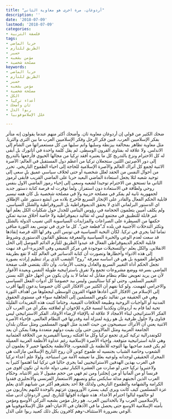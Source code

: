 ```yaml
---
title: "أردوغان، مرة اخرى هو معاوية الثاني"
description: ''
date: '2018-07-09'
lastmod: '2018-07-09'
categories:
- فلسفة التربية
tags:
- حربا الماضي
- الطريق للتأزم
- حمير
- مؤمن بشعبه
- مصلحة شخصية
keywords:
- حربا الماضي
- الطريق للتأزم
- حمير
- مؤمن بشعبه
- مصلحة شخصية
- الكل
- أعداء تركيا
- ثان وأضحك
- ربوا الذل
- علل الإسلاموفوبيا

---
```

ضحك الكثير من قولي إن أردوغان معاوية ثان. وأضحك أكثر منهم عندما يقولون إنه متأثر بفكر الإسلاميين العرب. فبين فكر الرجل وفكر الإسلاميين العرب ما بين الثرى والثريا. مثل معاوية تظاهر بمحالفة بيزنطة وسلبها واتم سلبها من كل مستعمراتها من الشام إلى الاندلس. ولا علاقة له بفتاوى القرون الوسطى. لم يقل كلمة واحدة في أتاتورك بل أبقى له كل الاحترام ونزع بالتدريج كل ما يعتبره أفقد تركيا من مجالها الحيوي فأرجعها بالتدريج إلى دور الآصرتين اللتين ستجعلان تركيا من أعظم دول المستقبل في العالم: الآصرة الاثنية لجمع كل أتراك العالم والآصرة الإسلامية للحاجة إلى احياء الطموح التاريخي. تحرر من أحوال النفس من الحقد لعلل شخصية أو حتى لخلاف سياسي عميق بل سعى إلى توحيد شعبه لئلا يجعل استعادة الماضي البعيد حربا على الماضي القريب فأبقى لرموز الثاني ما تستحق من الاحترام توحيدا لشعبه وسعى إلى إحياء رموز الماضي الاول بنفس روحي ولطافة في الاستعادة دون استفزاز. ولما توفرت له فرصة كتابة دستور جديد لجمهورية ثانية لم يفكر في مصلحة حزبية ولا في مصلحة شخصية بل كان همه تيسير قابلية الحكم الفعال والقادر على الإنجاز السريع فأخرج بلاده من أبشع دستور على الإطلاق اي الدستور البرلماني الذي لا يحقق الديموقراطية بل البيروقراطية والشلل السياسي. ولم يكلف أميين يتعلمون الحجامة في رؤوس اليتامى للجدل حول شكليات الكل يعلم أنها غير قابلة للتطبيق في مجتمع ليس له تقاليد ديموقراطية ولا خاصة أخلاق مدنية تمكن حكمها من السيطرة على الصراعات والمزايدات السياسوية التي تصيب الدولة بالشلل وتكثر التدخلات الأجنبية في بلده كـ”قطعة جبن”. كل ما جرى في تونس بعد الثورة منافي تماما لما يجري في تركيا. لكأن النخبة السياسية في تونس التي وفر لها الله فرصة إنقاذها قد سعت لعدم الوعي والخبرة السياسية والمعرفة بمنطق القانون الدستوري وشروط قابلية الحكم الديموقراطي الفعال قد عبدوا الطريق للتأزم الدائم الموصل إلى الحل الانقلابي. والكل يعلم -والتسجيلات موجودة في مركز التميمي وفي الجزيرة-أني قد نبهت إلى هذه الادواء وأخطارها وتصورت أن كتابة الدساتير في العالم كله لا تقع بطريقة الخواطر العفوية بل هي فن اساسه معرفة “روح” الشعب الذي يراد تنظيم إرادته بصورة تجعل الحكم أداة التغيير السريع والعادل وتجنب الأزمات. وأن ذلك يقتضي قلب صفحة الماضي بسرعة ووضع مشروعات تجمع ولا تفرق باستراتيجية طويلة النفس وبعيدة الأغوار لأن من يريد تعويض نظام بنظام مقابل له تماما لا بد وأن يكون من أجهل خلق الله بسنن التغيير السلمي. وحتى لو كنا ستالينيين وليس بيد خصومنا كل أدوات الفعل السياسي والاجرامي لفهمت. ولو كنا نفهم أن الكثير من الافكار التي كان خصومنا يدعون إليها أقرب إلى الإسلام من الافكار التي أعادها فقهاء القرون الوسطى ليجعلوها من أهداف الثورة وهي في الحقيقة من تقاليد نكوص المسلمين إلى الجاهلية سواء في مستوى الحقوق المدنية أو الواجبات الروحية وطبيعة الخلافات القيمية. وختاما كتبت هذه التغريدات القليلة تحية لما قام به أردوغان وتكذيبا لنسبة فكره للإخوان أو لعلاقته بفكر أي من العرب لأن الفكر الاستراتيجي لبناء الامجاد لا علاقة له بالإفتاء لإرضاء الاوغاد. الفكر الاستراتيجي ليس فتاوى ولا حلول ظرفية بل هو رؤية لمنزلة أمة وقدرتها في النظام العالمي. فإحياء الآصرة الاثنية يعني أن الأتراك سيصبحون من حيث العديد مثل الهنود المسلمين ومثل سكان بلدان الجامعة العربية ومثل المالاويين حتى وإن بقيت دولهم متعددة وهذا يمكن أن يعد لكونفدرالية تركية كبرى تجمع تركيا وكل ما افتكته روسيا القيصرية من الخلافة العثمانية وهي غاية استراتيجية متوقعة. وإحياء الآصرة الإسلامية رغم عداوة الأنظمة العربية العميلة لم يكن قصد صاحبها بها التوجه للأنظمة بل للشعوب. فالأنظمة يحكمها حمير لا يعلمون أن الشعوب وخاصة الشباب بجنسيه له طموح كوني لأن روح التاريخ الإسلامي مازالت هي المحرك الحقيقي لوجدانه ولوعيه بعلل ما تعيشه الأمة من استباحة. ولولا علم أعداء تركيا في الغرب بهذين الهدفين الاستراتيجيين لما يجري حاليا في تركيا لما اهتموا كثيرا به ولاعتبروا تركيا حتى لو صارت من العشرة الكبار تبقى دولة عادية لن تكون أقوى من فرنسا أو من ألمانيا أو من إنجلترا ومن ثم فهي من حجم مقبول لا يثير الانتباه. وحكام العرب الذين أنجبتهم مذلة سايكس بيكو ونصبهم الاستعمار الفرنسي والانجليزي فقدوا الكرامة والشهامة والطموح التاريخي ولذلك فلا أحد يحتقرهم أكثر من شبابهم الذي يعلم عزة المسلمين كيف كانت ويرى كيف يسترد الأوروبيون عزتهم بالوحدة لكنهم يحاربون من لو حالفوه لنالوا احترام الأعداء. هذه شهادة أقولها للتاريخ. ليس لاردوغان أدنى صلة بالإسلاميين العرب ولا بالحداثيين العرب. هو رجل مؤمن بشعبه التركي الأوسع ومؤمن بأمته الإسلامية الاوسع حتى يحصل ما في الأذهان في الاعيان-أهم علل الإسلاموفوبيا هو الوعي بضرورة الاستئناف-وهم كافرون بكل ذلك كعبيد ربوا على الذل.
